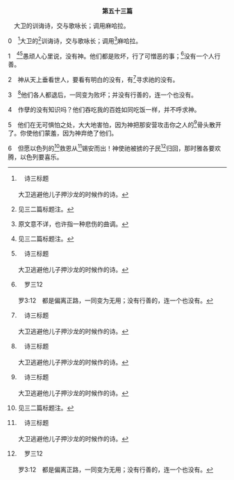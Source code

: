 <p style="text-align:center;font-weight:bold;">第五十三篇</p>

<a name="0">

<span id="spsm">　大卫的训诲诗，交与歌咏长；调用麻哈拉。

0　[^a]大卫的[^1]训诲诗，交与歌咏长；调用[^2]麻哈拉。

[^1]:见三二篇标题注。

[^2]:原文意不详，也许指一种悲伤的曲调。

[^a]:　诗三标题<br><br>大卫逃避他儿子押沙龙的时候作的诗。

1　[^1][^a]愚顽人心里说，没有神。他们都是败坏，行了可憎恶的事；[^b]没有一个人行善。

[^1]:这篇训诲诗乃是说到大卫被外邦人攻击的时候。因此，1～5节说到的人，是指外邦人。保罗在罗三10～12引用1～3节，指所有的人。

[^a]:　1～6：诗十四1～7<br><br>诗14:1　大卫的诗，交与歌咏长。<br><br>愚顽人心里说，没有神。他们都是败坏，行了可憎恶的事；没有一个人行善。<br><br>诗14:2　耶和华从天上垂看世人，要看有明白的没有，有寻求神的没有。<br><br>诗14:3　他们都是偏离正路，一同变为败坏；没有行善的，连一个也没有。<br><br>诗14:4　作孽的都没有知识吗？他们吞吃我的百姓，如同吃饭一样，并不呼求耶和华。<br><br>诗14:5　他们在那里大大地害怕，因为神是在义人的族类中。<br><br>诗14:6　你们叫困苦人的谋算变为羞辱，然而耶和华是他们的避难所。<br><br>诗14:7　但愿以色列的救恩从锡安而出！耶和华使祂被掳的子民归回，那时雅各要欢腾，以色列要喜乐。

[^b]:　罗三12<br><br>罗3:12　都是偏离正路，一同变为无用；没有行善的，连一个也没有。

2　神从天上垂看世人，要看有明白的没有，有[^a]寻求祂的没有。

[^a]:　参诗十4；罗三11<br><br>诗10:4　恶人面带高傲，说，耶和华必不追究；他一切所想的，都以为没有神。<br><br>罗3:11　没有明白的，没有寻求神的；

3　[^a]他们各人都退后，一同变为败坏；并没有行善的，连一个也没有。

[^a]:　罗三12<br><br>罗3:12　都是偏离正路，一同变为无用；没有行善的，连一个也没有。

4　作孽的没有知识吗？他们吞吃我的百姓如同吃饭一样，并不呼求神。

5　他们在无可惧怕之处，大大地害怕，因为神把那安营攻击你之人的[^a]骨头散开了。你使他们蒙羞，因为神弃绝了他们。

[^a]:　参诗一四一7；耶八1～2；结六5<br><br>诗141:7　我们的骨头散在阴间门口，好像人耕田刨地掘起的土块。<br><br>耶8:1　耶和华说，到那时人必将犹大王的骸骨、犹大首领的骸骨、祭司的骸骨、申言者的骸骨并耶路撒冷居民的骸骨，都从坟墓中取出来，<br><br>耶8:2　抛散在日头、月亮和天上众星之下，就是他们从前所喜爱、所事奉、所随从、所求问、所敬拜的；这些骸骨不再收殓葬埋；必在地面上成为粪土。<br><br>结6:5　我要将以色列人的尸首放在他们的偶像面前，将你们的骸骨抛散在你们祭坛的四围。

6　但愿以色列的[^1]救恩从[^a]锡安而出！神使祂被掳的子民[^b]归回，那时雅各要欢腾，以色列要喜乐。

[^1]:在大卫的情绪里，这救恩只是为着犹太人，不是为着外邦人(参弗三6)。

[^a]:　诗二6<br><br>诗2:6　说，我已经立我的王在锡安我的圣山上了。

[^b]:　诗十四7<br><br>诗14:7　但愿以色列的救恩从锡安而出！耶和华使祂被掳的子民归回，那时雅各要欢腾，以色列要喜乐。


